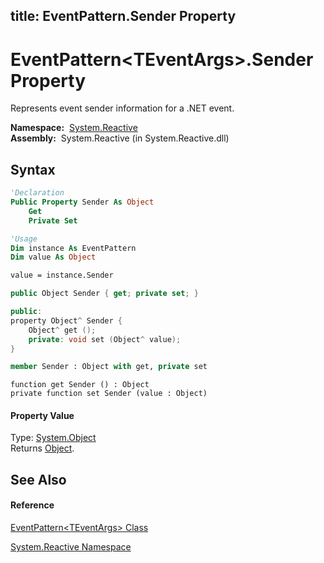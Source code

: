 title: EventPattern<TEventArgs>.Sender Property
---
# EventPattern\<TEventArgs\>.Sender Property

Represents event sender information for a .NET event.

**Namespace:**  [System.Reactive](System.Reactive\System.Reactive.md)  
**Assembly:**  System.Reactive (in System.Reactive.dll)

## Syntax

```vb
'Declaration
Public Property Sender As Object
    Get
    Private Set
```

```vb
'Usage
Dim instance As EventPattern
Dim value As Object

value = instance.Sender
```

```csharp
public Object Sender { get; private set; }
```

```c++
public:
property Object^ Sender {
    Object^ get ();
    private: void set (Object^ value);
}
```

```fsharp
member Sender : Object with get, private set
```

```jscript
function get Sender () : Object
private function set Sender (value : Object)
```

#### Property Value

Type: [System.Object](https://msdn.microsoft.com/en-us/library/e5kfa45b)  
Returns [Object](https://msdn.microsoft.com/en-us/library/e5kfa45b).

## See Also

#### Reference

[EventPattern\<TEventArgs\> Class](EventPattern\EventPattern(TEventArgs).md)

[System.Reactive Namespace](System.Reactive\System.Reactive.md)
